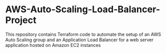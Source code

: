 # AWS-Auto-Scaling-Load-Balancer-Project
This repository contains Terraform code to automate the setup of an AWS Auto Scaling group and an Application Load Balancer for a web server application hosted on Amazon EC2 instances
